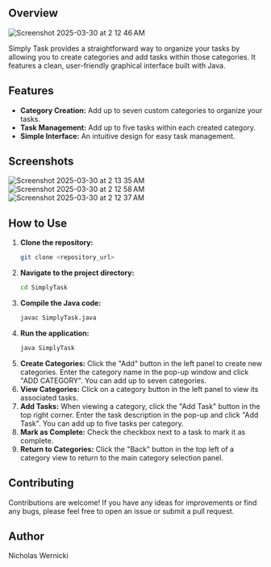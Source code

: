 ## Overview
![Screenshot 2025-03-30 at 2 12 46 AM](https://github.com/user-attachments/assets/f816da4a-393b-4be9-b9b6-2b5d2b74c482)


Simply Task provides a straightforward way to organize your tasks by allowing you to create categories and add tasks within those categories. It features a clean, user-friendly graphical interface built with Java.

## Features

* **Category Creation:** Add up to seven custom categories to organize your tasks.
* **Task Management:** Add up to five tasks within each created category.
* **Simple Interface:** An intuitive design for easy task management.

## Screenshots
![Screenshot 2025-03-30 at 2 13 35 AM](https://github.com/user-attachments/assets/4a334d24-384f-4493-89f9-8f1e69907ce9)
![Screenshot 2025-03-30 at 2 12 58 AM](https://github.com/user-attachments/assets/5e348ee6-f00a-4547-a793-05488672c5d4)
![Screenshot 2025-03-30 at 2 12 37 AM](https://github.com/user-attachments/assets/41328c54-021c-4c49-b11b-4154bba9479e)

## How to Use

1.  **Clone the repository:**
    ```bash
    git clone <repository_url>
    ```
2.  **Navigate to the project directory:**
    ```bash
    cd SimplyTask
    ```
3.  **Compile the Java code:**
    ```bash
    javac SimplyTask.java
    ```
4.  **Run the application:**
    ```bash
    java SimplyTask
    ```
5.  **Create Categories:** Click the "Add" button in the left panel to create new categories. Enter the category name in the pop-up window and click "ADD CATEGORY". You can add up to seven categories.
6.  **View Categories:** Click on a category button in the left panel to view its associated tasks.
7.  **Add Tasks:** When viewing a category, click the "Add Task" button in the top right corner. Enter the task description in the pop-up and click "Add Task". You can add up to five tasks per category.
8.  **Mark as Complete:** Check the checkbox next to a task to mark it as complete.
9.  **Return to Categories:** Click the "Back" button in the top left of a category view to return to the main category selection panel.

## Contributing

Contributions are welcome! If you have any ideas for improvements or find any bugs, please feel free to open an issue or submit a pull request.

## Author

Nicholas Wernicki
